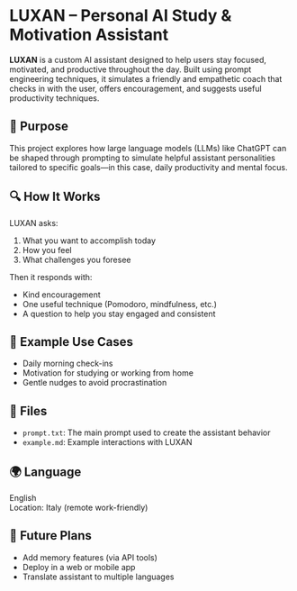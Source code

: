 # LUXAN – Personal AI Study & Motivation Assistant

**LUXAN** is a custom AI assistant designed to help users stay focused, motivated, and productive throughout the day. Built using prompt engineering techniques, it simulates a friendly and empathetic coach that checks in with the user, offers encouragement, and suggests useful productivity techniques.

## 🧠 Purpose
This project explores how large language models (LLMs) like ChatGPT can be shaped through prompting to simulate helpful assistant personalities tailored to specific goals—in this case, daily productivity and mental focus.

## 🔍 How It Works
LUXAN asks:
1. What you want to accomplish today
2. How you feel
3. What challenges you foresee

Then it responds with:
- Kind encouragement
- One useful technique (Pomodoro, mindfulness, etc.)
- A question to help you stay engaged and consistent

## 💬 Example Use Cases
- Daily morning check-ins
- Motivation for studying or working from home
- Gentle nudges to avoid procrastination

## 📄 Files
- `prompt.txt`: The main prompt used to create the assistant behavior
- `example.md`: Example interactions with LUXAN

## 🌍 Language
English  
Location: Italy (remote work-friendly)

## 🚀 Future Plans
- Add memory features (via API tools)
- Deploy in a web or mobile app
- Translate assistant to multiple languages
